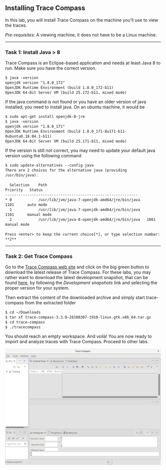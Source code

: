## Installing Trace Compass

In this lab, you will install Trace Compass on the machine you'll use to view the traces.

*Pre-requisites*: A viewing machine, it does not have to be a Linux machine.

- - -

### Task 1: Install Java > 8

Trace Compass is an Eclipse-based application and needs at least Java 8 to run. Make sure you have the correct version.

```
$ java -version
openjdk version "1.8.0_172"
OpenJDK Runtime Environment (build 1.8.0_172-b11)
OpenJDK 64-Bit Server VM (build 25.172-b11, mixed mode)
```

If the java command is not found or you have an older version of java installed, you need to install java. On an ubuntu machine, it would be

```
$ sudo apt-get install openjdk-8-jre
$ java -version
openjdk version "1.8.0_171"
OpenJDK Runtime Environment (build 1.8.0_171-8u171-b11-0ubuntu0.18.04.1-b11)
OpenJDK 64-Bit Server VM (build 25.171-b11, mixed mode)
```

If the version is still not correct, you may need to update your default java version using the following command

```
$ sudo update-alternatives --config java
There are 2 choices for the alternative java (providing /usr/bin/java).

  Selection    Path                                            Priority   Status
------------------------------------------------------------
* 0            /usr/lib/jvm/java-7-openjdk-amd64/jre/bin/java      1101      auto mode
  1            /usr/lib/jvm/java-7-openjdk-amd64/jre/bin/java      1101      manual mode
  2            /usr/lib/jvm/java-8-openjdk-amd64/jre/bin/java   1081      manual mode

Press <enter> to keep the current choice[*], or type selection number: **2**
```

- - -

### Task 2: Get Trace Compass

Go to the [Trace Compass web site](http://tracecompass.org) and click on the big green button to download the latest release of Trace Compass. For these labs, you may rather want to download the latest development snapshot, that can be found [here](https://www.eclipse.org/tracecompass/download.html), by following the *Development snapshots* link and selecting the proper version for your system.

Then extract the content of the downloaded archive and simply start trace-compass from the extracted folder

```
$ cd ~/Downloads
$ tar xf trace-compass-3.3.0-20180307-1910-linux.gtk.x86_64.tar.gz
$ cd trace-compass
$ ./tracecompass
```

You should reach an empty workspace. And voilà! You are now ready to import and analyze traces with Trace Compass. Proceed to other labs.

![empty workspace](screenshots/emptyWorkspace.png "Trace Compass empty workspace")
